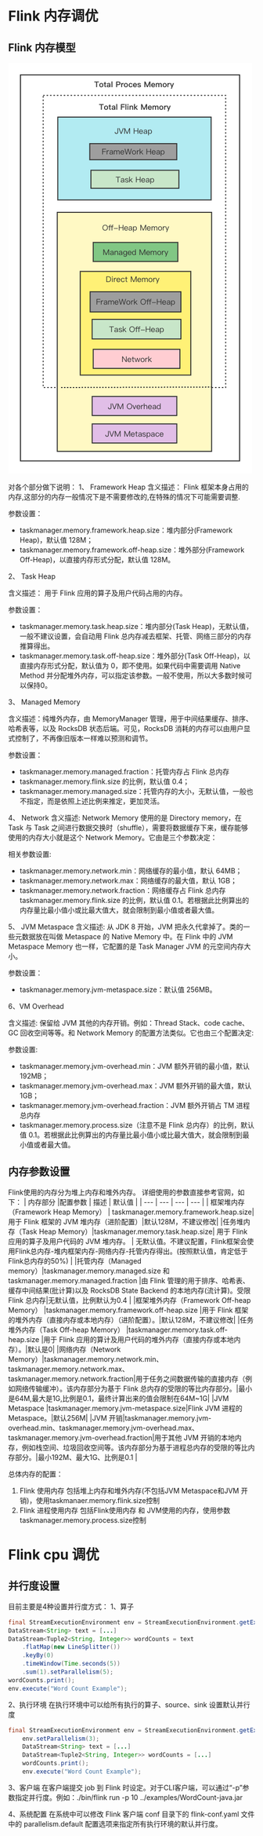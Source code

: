 
# Flink 内存调优

## Flink 内存模型

![内存模型](../../resources/image/FLink%E5%86%85%E5%AD%98%E6%A8%A1%E5%9E%8B.png)

对各个部分做下说明：
1、 Framework Heap
含义描述：
Flink 框架本身占用的内存,这部分的内存一般情况下是不需要修改的,在特殊的情况下可能需要调整.

参数设置：
* taskmanager.memory.framework.heap.size：堆内部分(Framework Heap)，默认值 128M；
* taskmanager.memory.framework.off-heap.size：堆外部分(Framework Off-Heap)，以直接内存形式分配，默认值 128M。

2、 Task Heap

含义描述：
用于 Flink 应用的算子及用户代码占用的内存。

参数设置：
* taskmanager.memory.task.heap.size：堆内部分(Task Heap)，无默认值，一般不建议设置，会自动用 Flink 总内存减去框架、托管、网络三部分的内存推算得出。
* taskmanager.memory.task.off-heap.size：堆外部分(Task Off-Heap)，以直接内存形式分配，默认值为 0，即不使用。如果代码中需要调用 Native Method 并分配堆外内存，可以指定该参数。一般不使用，所以大多数时候可以保持0。

3、 Managed Memory

含义描述：纯堆外内存，由 MemoryManager 管理，用于中间结果缓存、排序、哈希表等，以及 RocksDB 状态后端。可见，RocksDB 消耗的内存可以由用户显式控制了，不再像旧版本一样难以预测和调节。

参数设置：
* taskmanager.memory.managed.fraction：托管内存占 Flink 总内存 
* taskmanager.memory.flink.size 的比例，默认值 0.4；
* taskmanager.memory.managed.size：托管内存的大小，无默认值，一般也不指定，而是依照上述比例来推定，更加灵活。

4、 Network
含义描述:
Network Memory 使用的是 Directory memory，在 Task 与 Task 之间进行数据交换时（shuffle），需要将数据缓存下来，缓存能够使用的内存大小就是这个 Network Memory。它由是三个参数决定：

相关参数设置:
* taskmanager.memory.network.min：网络缓存的最小值，默认 64MB；
* taskmanager.memory.network.max：网络缓存的最大值，默认 1GB；
* taskmanager.memory.network.fraction：网络缓存占 Flink 总内存 taskmanager.memory.flink.size 的比例，默认值 0.1。若根据此比例算出的内存量比最小值小或比最大值大，就会限制到最小值或者最大值。

5、 JVM Metaspace
含义描述:
从 JDK 8 开始，JVM 把永久代拿掉了。类的一些元数据放在叫做 Metaspace 的 Native Memory 中。在 Flink 中的 JVM Metaspace Memory 也一样，它配置的是 Task Manager JVM 的元空间内存大小。

参数设置：
* taskmanager.memory.jvm-metaspace.size：默认值 256MB。

6、VM Overhead

含义描述:
保留给 JVM 其他的内存开销。例如：Thread Stack、code cache、GC 回收空间等等。和 Network Memory 的配置方法类似。它也由三个配置决定:

参数设置:
* taskmanager.memory.jvm-overhead.min：JVM 额外开销的最小值，默认 192MB；
* taskmanager.memory.jvm-overhead.max：JVM 额外开销的最大值，默认 1GB；
* taskmanager.memory.jvm-overhead.fraction：JVM 额外开销占 TM 进程总内存
* taskmanager.memory.process.size（注意不是 Flink 总内存）的比例，默认值 0.1。若根据此比例算出的内存量比最小值小或比最大值大，就会限制到最小值或者最大值。


## 内存参数设置 

Flink使用的内存分为堆上内存和堆外内存。
详细使用的参数直接参考官网，如下：
| 内存部分 |配置参数  | 描述  | 默认值  |
| --- | --- | --- | --- | 
| 框架堆内存（Framework Heap Memory） | taskmanager.memory.framework.heap.size|用于 Flink 框架的 JVM 堆内存（进阶配置）|默认128M，不建议修改| 
|任务堆内存（Task Heap Memory）|taskmanager.memory.task.heap.size| 用于 Flink 应用的算子及用户代码的 JVM 堆内存。 | 无默认值。不建议配置，Flink框架会使用Flink总内存-堆内框架内存-网络内存-托管内存得出。(按照默认值，肯定低于Flink总内存的50%) | 
|托管内存（Managed memory）|taskmanager.memory.managed.size 和taskmanager.memory.managed.fraction  |由 Flink 管理的用于排序、哈希表、缓存中间结果(批计算)以及 RocksDB State Backend 的本地内存(流计算)。受限Flink 总内存|无默认值，比例默认为0.4  | 
|框架堆外内存（Framework Off-heap Memory）  |taskmanager.memory.framework.off-heap.size  |用于 Flink 框架的堆外内存（直接内存或本地内存）（进阶配置）。|默认128M，不建议修改|
|任务堆外内存（Task Off-heap Memory） |taskmanager.memory.task.off-heap.size |用于 Flink 应用的算计及用户代码的堆外内存（直接内存或本地内存）。|默认是0|
|网络内存（Network Memory）|taskmanager.memory.network.min、taskmanager.memory.network.max、taskmanager.memory.network.fraction|用于任务之间数据传输的直接内存（例如网络传输缓冲）。该内存部分为基于 Flink 总内存的受限的等比内存部分。|最小是64M,最大是1G,比例是0.1，最终计算出来的值会限制在64M~1G|
|JVM Metaspace |taskmanager.memory.jvm-metaspace.size|Flink JVM 进程的 Metaspace。|默认256M|
|JVM 开销|taskmanager.memory.jvm-overhead.min、taskmanager.memory.jvm-overhead.max、taskmanager.memory.jvm-overhead.fraction|用于其他 JVM 开销的本地内存，例如栈空间、垃圾回收空间等。该内存部分为基于进程总内存的受限的等比内存部分。|最小192M、最大1G、比例是0.1 |


总体内存的配置：
1) Flink 使用内存
包括堆上内存和堆外内存(不包括JVM Metaspace和JVM 开销)，使用taskmanaer.memory.flink.size控制
2) Flink 进程使用内存
包括Flink使用内存 和 JVM使用的内存，使用参数taskmanager.memory.process.size控制

# Flink cpu 调优

## 并行度设置
目前主要是4种设置并行度方式：
1、算子
```java
final StreamExecutionEnvironment env = StreamExecutionEnvironment.getExecutionEnvironment();
DataStream<String> text = [...]
DataStream<Tuple2<String, Integer>> wordCounts = text
    .flatMap(new LineSplitter())
    .keyBy(0)
    .timeWindow(Time.seconds(5))
    .sum(1).setParallelism(5);
wordCounts.print();
env.execute("Word Count Example");
```

2、执行环境
在执行环境中可以给所有执行的算子、source、sink 设置默认并行度
```java
final StreamExecutionEnvironment env = StreamExecutionEnvironment.getExecutionEnvironment();
    env.setParallelism(3);
    DataStream<String> text = [...]
    DataStream<Tuple2<String, Integer>> wordCounts = [...]
    wordCounts.print();
    env.execute("Word Count Example");
```

3、客户端
在客户端提交 job 到 Flink 时设定。对于CLI客户端，可以通过“-p”参数指定并行度。例如：./bin/flink run -p 10 ../examples/WordCount-java.jar

4、系统配置
在系统中可以修改 Flink 客户端 conf 目录下的 flink-conf.yaml 文件中的 parallelism.default 配置选项来指定所有执行环境的默认并行度。

